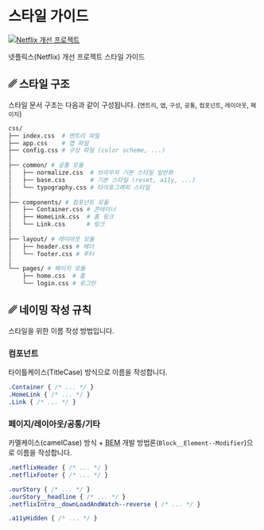 # 스타일 가이드

<a href="" target="_blank" rel="noopener noreferrer"><img style="vertical-align: -3px" src="https://img.shields.io/badge/Netflix%20Make%20Better!%20Style%20Guide-%20-E50914?style=flat&logo=netflix&logoColor=E50914&labelColor=000&link=https://netflix.com" alt="Netflix 개선 프로젝트" /></a>

넷플릭스(Netflix) 개선 프로젝트 스타일 가이드

## ␥ 스타일 구조

스타일 문서 구조는 다음과 같이 구성됩니다. (`엔트리`, `앱`, `구성`, `공통`, `컴포넌트`, `레이아웃`, `페이지`)

```sh
css/
├── index.css  # 엔트리 파일
├── app.css    # 앱 파일
├── config.css # 구성 파일 (color scheme, ...)
│
├── common/ # 공통 모듈
│   ├── normalize.css  # 브라우저 기본 스타일 일반화
│   ├── base.css       # 기본 스타일 (reset, a11y, ...)
│   └── typography.css # 타이포그래피 스타일
│
├── components/ # 컴포넌트 모듈
│   ├── Container.css # 콘테이너
│   ├── HomeLink.css  # 홈 링크
│   └── Link.css      # 링크
│
├── layout/ # 레이아웃 모듈
│   ├── header.css # 헤더
│   └── footer.css # 푸터
│
└── pages/ # 페이지 모듈
    ├── home.css  # 홈
    └── login.css # 로그인
```

## ␥ 네이밍 작성 규칙

스타일을 위한 이름 작성 방법입니다.

### 컴포넌트

타이틀케이스(TitleCase) 방식으로 이름을 작성합니다.

```css
.Container { /* ... */ }
.HomeLink { /* ... */ }
.Link { /* ... */ }
```

### 페이지/레이아웃/공통/기타

카멜케이스(camelCase) 방식 + <abbr title="Block Element Modifier">BEM</abbr> 개발 방법론(`Block__Element--Modifier`)으로 이름을 작성합니다.

```css
.netflixHeader { /* ... */ }
.netflixFooter { /* ... */ }

.ourStory { /* ... */ }
.ourStory__headline { /* ... */ }
.netflixIntro__downLoadAndWatch--reverse { /* ... */ }

.a11yHidden { /* ... */ }
```